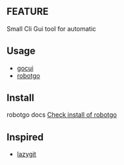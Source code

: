 ## FEATURE

Small Cli Gui tool for automatic

## Usage 

* [gocui](https://github.com/jroimartin/gocui/)
* [robotgo](https://github.com/go-vgo/robotgo)

## Install
robotgo docs 
[Check install of robotgo](https://github.com/go-vgo/robotgo#docs)

## Inspired
* [lazygit](https://github.com/jesseduffield/lazygit/)
